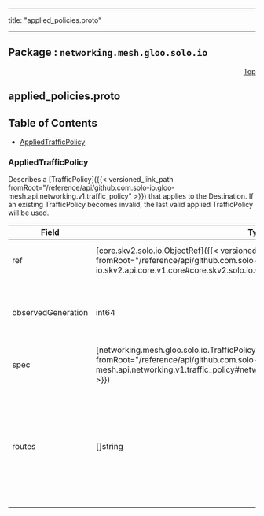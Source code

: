 
---

title: "applied_policies.proto"

---

## Package : `networking.mesh.gloo.solo.io`



<a name="top"></a>

<a name="API Reference for applied_policies.proto"></a>
<p align="right"><a href="#top">Top</a></p>

## applied_policies.proto


## Table of Contents
  - [AppliedTrafficPolicy](#networking.mesh.gloo.solo.io.AppliedTrafficPolicy)







<a name="networking.mesh.gloo.solo.io.AppliedTrafficPolicy"></a>

### AppliedTrafficPolicy
Describes a [TrafficPolicy]({{< versioned_link_path fromRoot="/reference/api/github.com.solo-io.gloo-mesh.api.networking.v1.traffic_policy" >}}) that applies to the Destination. If an existing TrafficPolicy becomes invalid, the last valid applied TrafficPolicy will be used.


| Field | Type | Label | Description |
| ----- | ---- | ----- | ----------- |
| ref | [core.skv2.solo.io.ObjectRef]({{< versioned_link_path fromRoot="/reference/api/github.com.solo-io.skv2.api.core.v1.core#core.skv2.solo.io.ObjectRef" >}}) |  | Reference to the TrafficPolicy object. |
  | observedGeneration | int64 |  | The observed generation of the accepted TrafficPolicy. |
  | spec | [networking.mesh.gloo.solo.io.TrafficPolicySpec]({{< versioned_link_path fromRoot="/reference/api/github.com.solo-io.gloo-mesh.api.networking.v1.traffic_policy#networking.mesh.gloo.solo.io.TrafficPolicySpec" >}}) |  | The spec of the last known valid TrafficPolicy. |
  | routes | []string | repeated | The list of routes to which the TrafficPolicy applies, as selected by their labels. Value is "*" if the TrafficPolicy applies to all routes. |
  




 <!-- end messages -->

 <!-- end enums -->

 <!-- end HasExtensions -->

 <!-- end services -->

